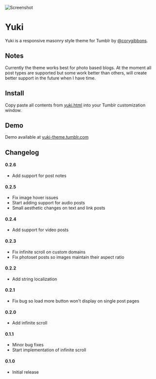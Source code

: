 ![Screenshot](http://f.cl.ly/items/471S1T1m2a3g0R1j352T/cory-gibbons-yuki.png)
# Yuki
Yuki is a responsive masonry style theme for Tumblr by [@corygibbons](http://twitter.com/corygibbons).  

## Notes
Currently the theme works best for photo based blogs. At the moment all post types are supported but some work better than others, will create better support in the future when I have time.

## Install
Copy paste all contents from [yuki.html](https://raw.github.com/corygibbons/yuki/master/yuki.html) into your Tumblr customization window.

## Demo
Demo available at [yuki-theme.tumblr.com](http://yuki-theme.tumblr.com)

## Changelog

#### 0.2.6
*  Add support for post notes

#### 0.2.5
* Fix image hover issues
* Start adding support for audio posts
* Small aesthetic changes on text and link posts

#### 0.2.4
* Add support for video posts

#### 0.2.3
* Fix infinite scroll on custom domains
* Fix photoset posts so images maintain their aspect ratio

#### 0.2.2
* Add string localization

#### 0.2.1
* Fix bug so load more button won't display on single post pages

#### 0.2.0
* Add infinite scroll

#### 0.1.1
* Minor bug fixes
* Start implementation of infinite scroll

#### 0.1.0
* Initial release